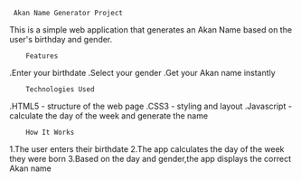      Akan Name Generator Project
This is a simple web application that generates an Akan Name based on the user's birthday and gender.

        Features
.Enter your  birthdate
.Select your gender
.Get your Akan name instantly

        Technologies Used
.HTML5 - structure of the web page
.CSS3 - styling and layout
.Javascript - calculate the day of the week and generate the name

        How It Works
1.The user enters their birthdate
2.The app calculates the day of the week they were born
3.Based on the day and gender,the app displays the correct Akan name